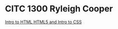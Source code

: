 # CITC 1300 Ryleigh Cooper

<a href="intro_to_html/index.html" target="_blank"> Intro to HTML </a>
<a href="HTML5_intro_to_css/index.html" target="_blank">HTML5 and Intro to CSS</a>
